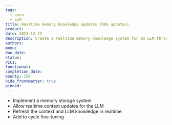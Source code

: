 ```yaml
---
tags:
  - earn
  - LLM
title: Realtime memory knowledge updates (RAG updates)
product: 
date: 2023-12-22
description: Create a realtime memory knowledge system for an LLM through context consolidation.
authors: 
menu: 
due_date: 
status: 
PICs: 
functional: 
completion_date: 
bounty: 150
hide_frontmatter: true
pinned:
---
```

- Implement a memory storage system
- Allow realtime context updates for the LLM
- Refresh the context and LLM knowledge in realtime
- Add to cycle fine-tuning